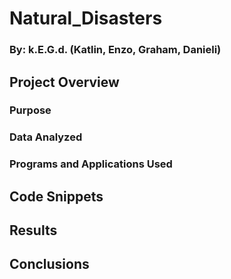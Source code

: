 # Natural_Disasters
### By: k.E.G.d. (Katlin, Enzo, Graham, Danieli)
## Project Overview
### Purpose
### Data Analyzed
### Programs and Applications Used
## Code Snippets
## Results
## Conclusions
